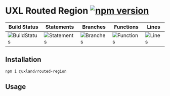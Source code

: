 # UXL Routed Region [![npm version](https://badge.fury.io/js/%40uxland%2Frouted-region.svg)](https://badge.fury.io/js/%40uxland%2Frouted-region)

| Build Status                                    | Statements                                    | Branches                                  | Functions                                   | Lines                               |
| ----------------------------------------------- | --------------------------------------------- | ----------------------------------------- | ------------------------------------------- | ----------------------------------- |
| ![BuildStatus](https://img.shields.io/badge/Build-Passing-brightgreen.svg "Building Status") | ![Statements](https://img.shields.io/badge/Coverage-66.81%25-red.svg "Make me better!") | ![Branches](https://img.shields.io/badge/Coverage-84.91%25-yellow.svg "Make me better!") | ![Functions](https://img.shields.io/badge/Coverage-47.22%25-red.svg "Make me better!") | ![Lines](https://img.shields.io/badge/Coverage-66.81%25-red.svg "Make me better!") |

## Installation

`npm i @uxland/routed-region`

## Usage
